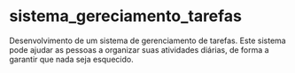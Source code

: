 # sistema_gereciamento_tarefas
Desenvolvimento de um sistema de gerenciamento de tarefas. Este sistema pode ajudar as pessoas a organizar suas atividades diárias, de forma a garantir que nada seja esquecido.
